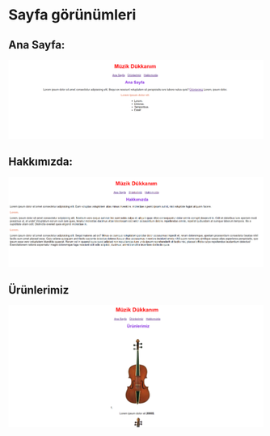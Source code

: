 # Sayfa görünümleri

## Ana Sayfa:
![Ana Sayfa](img/Ana_Sayfa.png)

## Hakkımızda:
![Hakkimizda](img/Hakkimizda.png)

## Ürünlerimiz
![Urunlerimiz](img/Urunlerimiz.png)
